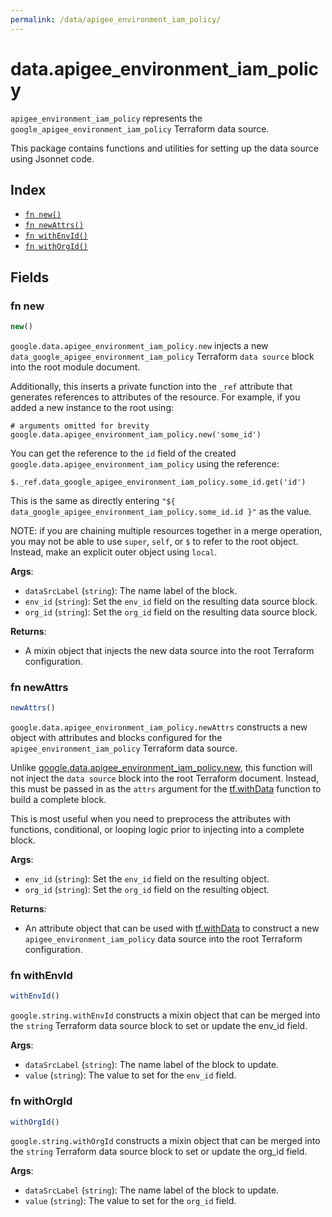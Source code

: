 ```yaml
---
permalink: /data/apigee_environment_iam_policy/
---
```


# data.apigee_environment_iam_policy

`apigee_environment_iam_policy` represents the `google_apigee_environment_iam_policy` Terraform data source.



This package contains functions and utilities for setting up the data source using Jsonnet code.


## Index

* [`fn new()`](#fn-new)
* [`fn newAttrs()`](#fn-newattrs)
* [`fn withEnvId()`](#fn-withenvid)
* [`fn withOrgId()`](#fn-withorgid)

## Fields

### fn new

```ts
new()
```


`google.data.apigee_environment_iam_policy.new` injects a new `data_google_apigee_environment_iam_policy` Terraform `data source`
block into the root module document.

Additionally, this inserts a private function into the `_ref` attribute that generates references to attributes of the
resource. For example, if you added a new instance to the root using:

    # arguments omitted for brevity
    google.data.apigee_environment_iam_policy.new('some_id')

You can get the reference to the `id` field of the created `google.data.apigee_environment_iam_policy` using the reference:

    $._ref.data_google_apigee_environment_iam_policy.some_id.get('id')

This is the same as directly entering `"${ data_google_apigee_environment_iam_policy.some_id.id }"` as the value.

NOTE: if you are chaining multiple resources together in a merge operation, you may not be able to use `super`, `self`,
or `$` to refer to the root object. Instead, make an explicit outer object using `local`.

**Args**:
  - `dataSrcLabel` (`string`): The name label of the block.
  - `env_id` (`string`): Set the `env_id` field on the resulting data source block.
  - `org_id` (`string`): Set the `org_id` field on the resulting data source block.

**Returns**:
- A mixin object that injects the new data source into the root Terraform configuration.


### fn newAttrs

```ts
newAttrs()
```


`google.data.apigee_environment_iam_policy.newAttrs` constructs a new object with attributes and blocks configured for the `apigee_environment_iam_policy`
Terraform data source.

Unlike [google.data.apigee_environment_iam_policy.new](#fn-new), this function will not inject the `data source`
block into the root Terraform document. Instead, this must be passed in as the `attrs` argument for the
[tf.withData](https://github.com/tf-libsonnet/core/tree/main/docs#fn-withdata) function to build a complete block.

This is most useful when you need to preprocess the attributes with functions, conditional, or looping logic prior to
injecting into a complete block.

**Args**:
  - `env_id` (`string`): Set the `env_id` field on the resulting object.
  - `org_id` (`string`): Set the `org_id` field on the resulting object.

**Returns**:
  - An attribute object that can be used with [tf.withData](https://github.com/tf-libsonnet/core/tree/main/docs#fn-withdata) to construct a new `apigee_environment_iam_policy` data source into the root Terraform configuration.


### fn withEnvId

```ts
withEnvId()
```

`google.string.withEnvId` constructs a mixin object that can be merged into the `string`
Terraform data source block to set or update the env_id field.



**Args**:
  - `dataSrcLabel` (`string`): The name label of the block to update.
  - `value` (`string`): The value to set for the `env_id` field.


### fn withOrgId

```ts
withOrgId()
```

`google.string.withOrgId` constructs a mixin object that can be merged into the `string`
Terraform data source block to set or update the org_id field.



**Args**:
  - `dataSrcLabel` (`string`): The name label of the block to update.
  - `value` (`string`): The value to set for the `org_id` field.
